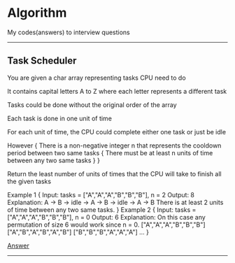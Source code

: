 # Algorithm

My codes(answers) to interview questions

***

## Task Scheduler

You are given a char array representing tasks CPU need to do

It contains capital letters A to Z where each letter represents a different task

Tasks could be done without the original order of the array

Each task is done in one unit of time

For each unit of time, the CPU could complete either one task or just be idle

However
{
    There is a non-negative integer n that represents the cooldown period between two same tasks
    {
        There must be at least n units of time between any two same tasks
    }
}

Return the least number of units of times that the CPU will take to finish all the given tasks

Example 1
{
    Input: tasks = ["A","A","A","B","B","B"], n = 2
    Output: 8
    Explanation: 
    A -> B -> idle -> A -> B -> idle -> A -> B
    There is at least 2 units of time between any two same tasks.
}
Example 2
{
    Input: tasks = ["A","A","A","B","B","B"], n = 0
    Output: 6
    Explanation: On this case any permutation of size 6 would work since n = 0.
    ["A","A","A","B","B","B"]
    ["A","B","A","B","A","B"]
    ["B","B","B","A","A","A"]
    ...
}

[Answer](https://github.com/tafo/Algorithm/Twenty/TaskScheduler.cs)

***
